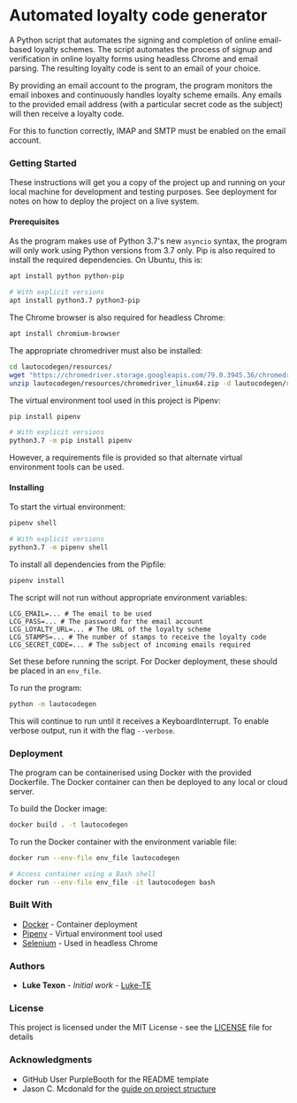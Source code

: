 # Automated loyalty code generator

A Python script that automates the signing and completion of online email-based loyalty schemes. 
The script automates the process of signup and verification in online loyalty forms using headless Chrome and email parsing. 
The resulting loyalty code is sent to an email of your choice. 

By providing an email account to the program, the program monitors the email inboxes and continuously
handles loyalty scheme emails. Any emails to the provided email address (with a particular secret code as the subject) will
then receive a loyalty code.

For this to function correctly, IMAP and SMTP must be enabled on the email account. 

### Getting Started

These instructions will get you a copy of the project up and running on your local machine for development and testing purposes. See deployment for notes on how to deploy the project on a live system.

#### Prerequisites

As the program makes use of Python 3.7's new `asyncio` syntax, the program will only work using
 Python versions from 3.7 only. Pip is also required to install the required dependencies.
On Ubuntu, this is:
```bash
apt install python python-pip

# With explicit versions 
apt install python3.7 python3-pip
``` 

The Chrome browser is also required for headless Chrome:
```bash
apt install chromium-browser
```  

The appropriate chromedriver must also be installed:
```bash
cd lautocodegen/resources/
wget "https://chromedriver.storage.googleapis.com/79.0.3945.36/chromedriver_linux64.zip" -P lautocodegen/resources/
unzip lautocodegen/resources/chromedriver_linux64.zip -d lautocodegen/resources/
```

The virtual environment tool used in this project is Pipenv:
```bash
pip install pipenv

# With explicit versions
python3.7 -m pip install pipenv
```  
However, a requirements file is provided so that alternate virtual environment tools can be used.

#### Installing

To start the virtual environment:
```bash
pipenv shell 

# With explicit versions
python3.7 -m pipenv shell
```

To install all dependencies from the Pipfile:
```bash
pipenv install
```

The script will not run without appropriate environment variables:
```
LCG_EMAIL=... # The email to be used
LCG_PASS=... # The password for the email account
LCG_LOYALTY_URL=... # The URL of the loyalty scheme
LCG_STAMPS=... # The number of stamps to receive the loyalty code
LCG_SECRET_CODE=... # The subject of incoming emails required
```
Set these before running the script. 
For Docker deployment, these should be placed in an `env_file`.

To run the program:
```bash
python -m lautocodegen
```
This will continue to run until it receives a KeyboardInterrupt. 
To enable verbose output, run it with the flag `--verbose`.


### Deployment

The program can be containerised using Docker with the provided Dockerfile. 
The Docker container can then be deployed to any local or cloud server.

To build the Docker image:
```bash
docker build . -t lautocodegen
```

To run the Docker container with the environment variable file:
```bash
docker run --env-file env_file lautocodegen

# Access container using a Bash shell
docker run --env-file env_file -it lautocodegen bash
```

### Built With

* [Docker](https://www.docker.com/) - Container deployment
* [Pipenv](https://github.com/pypa/pipenv) - Virtual environment tool used
* [Selenium](https://selenium.dev/) - Used in headless Chrome
 

### Authors

* **Luke Texon** - *Initial work* - [Luke-TE](https://github.com/Luke-TE)

### License

This project is licensed under the MIT License - see the [LICENSE](LICENSE) file for details

### Acknowledgments

* GitHub User PurpleBooth for the README template
* Jason C. Mcdonald for the [guide on project structure](https://dev.to/codemouse92/dead-simple-python-project-structure-and-imports-38c6)

